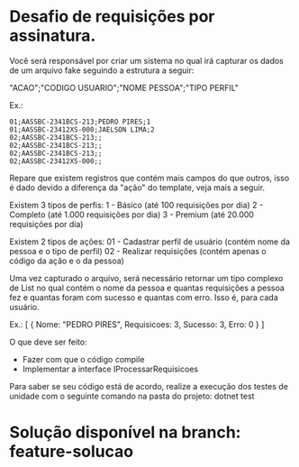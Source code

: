 # Desafio de requisições por assinatura.

Você será responsável por criar um sistema no qual irá capturar os dados de um arquivo fake seguindo a estrutura a seguir:

"ACAO";"CODIGO USUARIO";"NOME PESSOA";"TIPO PERFIL"

Ex.:
```
01;AASSBC-2341BCS-213;PEDRO PIRES;1
01;AASSBC-23412XS-000;JAELSON LIMA;2
02;AASSBC-2341BCS-213;;
02;AASSBC-2341BCS-213;;
02;AASSBC-2341BCS-213;;
02;AASSBC-23412XS-000;;
```

Repare que existem registros que contém mais campos do que outros, isso é dado devido a diferença da "ação" do template, veja mais a seguir.

Existem 3 tipos de perfis:
1 - Básico (até 100 requisições por dia)
2 - Completo (até 1.000 requisições por dia)
3 - Premium (até 20.000 requisições por dia)

Existem 2 tipos de ações:
01 - Cadastrar perfil de usuário (contém nome da pessoa e o tipo de perfil)
02 - Realizar requisições (contém apenas o código da ação e o da pessoa)

Uma vez capturado o arquivo, será necessário retornar um tipo complexo de List<RespostaRequisicoes> no qual contém o nome da pessoa e quantas requisições a pessoa fez e quantas foram com sucesso e quantas com erro. Isso é, para cada usuário.

Ex.:
[
	{
		Nome: "PEDRO PIRES",
		Requisicoes: 3,
		Sucesso: 3,
		Erro: 0
	}
]

O que deve ser feito:
- Fazer com que o código compile
- Implementar a interface IProcessarRequisicoes

Para saber se seu código está de acordo, realize a execução dos testes de unidade com o seguinte comando na pasta do projeto:
dotnet test

# Solução disponível na branch: feature-solucao